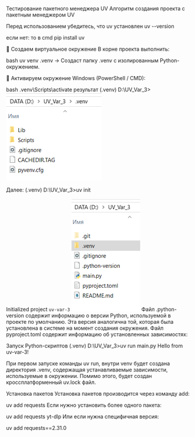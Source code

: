 Тестирование пакетного менеджера UV
Алгоритм создания проекта с пакетным менеджером UV

Перед использованием убедитесь, что uv установлен
uv --version

если нет: то в cmd
pip install uv

🔹 Создаем виртуальное окружение
В корне проекта выполнить:

bash
uv venv .venv
→ Создаст папку .venv с изолированным Python-окружением.

🔹 Активируем окружение
Windows (PowerShell / CMD):

bash
.venv\Scripts\activate
результат
(.venv) D:\UV_Var_3>
![Результат создания venv](image.png)

Далее:
(.venv) D:\UV_Var_3>uv init

Initialized project `uv-var-3`
![Результат инициализации uv](image-1.png)
Файл .python-version содержит информацию о версии Python, используемой в проекте по умолчанию. Эта версия аналогична той, которая была установлена в системе на момент создания окружения. Файл pyproject.toml содержит информацию об установленных зависимостях:

Запуск Python-скриптов
(.venv) D:\UV_Var_3>uv run main.py
Hello from uv-var-3!

При первом запуске команды uv run, внутри venv будет создана директория .venv, содержащая устанавливаемые зависимости, используемые в окружении. Помимо этого, будет создан кроссплатформенный uv.lock файл.

Установка пакетов
Установка пакетов производится через команду add:

uv add requests
Если нужно установить более одного пакета:

uv add requests yt-dlp
Или если нужна специфичная версия:

uv add requests==2.31.0